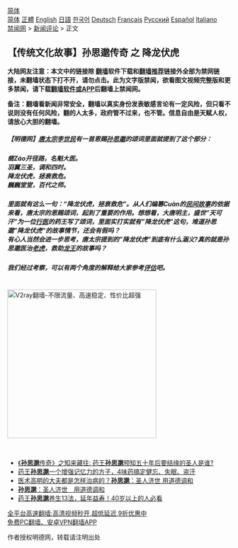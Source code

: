  <!-- 面包屑导航 --> <div class="breadcrumb"><!-- GTranslate: https://gtranslate.io/ -->  <div class="switcher notranslate">  <div class="selected">  <a href="#" onclick="return false;"> 简体</a>  </div>  <div class="option">  <a href="https://www.bannedbook.org" onclick="doGTranslate('zh-CN|zh-CN');jQuery('div.switcher div.selected a').html(jQuery(this).html());return false;" title="简体中文" class="nturl selected"> 简体</a>  <a href="https://www.bannedbook.org/zh-tw/" onclick="doGTranslate('zh-CN|zh-TW');jQuery('div.switcher div.selected a').html(jQuery(this).html());return false;" title="繁體中文" class="nturl"> 正體</a>  <a href="https://www.bannedbook.org/en/" onclick="doGTranslate('zh-CN|en');jQuery('div.switcher div.selected a').html(jQuery(this).html());return false;" title="English" class="nturl"> English</a>  <a href="https://www.bannedbook.org/ja/" onclick="doGTranslate('zh-CN|ja');jQuery('div.switcher div.selected a').html(jQuery(this).html());return false;" title="日本語" class="nturl"> 日語</a>  <a href="https://www.bannedbook.org/ko/" onclick="doGTranslate('zh-CN|ko');jQuery('div.switcher div.selected a').html(jQuery(this).html());return false;" title="한국어" class="nturl"> 한국어</a>  <a href="https://www.bannedbook.org/de/" onclick="doGTranslate('zh-CN|de');jQuery('div.switcher div.selected a').html(jQuery(this).html());return false;" title="Deutsch" class="nturl"> Deutsch</a>  <a href="https://www.bannedbook.org/fr/" onclick="doGTranslate('zh-CN|fr');jQuery('div.switcher div.selected a').html(jQuery(this).html());return false;" title="Français" class="nturl"> Français</a>  <a href="https://www.bannedbook.org/ru/" onclick="doGTranslate('zh-CN|ru');jQuery('div.switcher div.selected a').html(jQuery(this).html());return false;" title="Русский" class="nturl"> Русский</a>  <a href="https://www.bannedbook.org/es/" onclick="doGTranslate('zh-CN|es');jQuery('div.switcher div.selected a').html(jQuery(this).html());return false;" title="Español" class="nturl"> Español</a>  <a href="https://www.bannedbook.org/it/" onclick="doGTranslate('zh-CN|it');jQuery('div.switcher div.selected a').html(jQuery(this).html());return false;" title="Italiano" class="nturl"> Italiano</a>  </div>  </div>      <div class='breadcrumb-sub'><!-- Breadcrumb NavXT 6.3.0 --> <a href="https://www.bannedbook.org/" class="home">禁闻网</a> &gt; <a href="https://www.bannedbook.org/bnews/comments/" class="category">新闻评论</a> &gt; 正文</div></div><h2>【传统文化故事】孙思邈传奇 之 降龙伏虎</h2> <p class="notice"><b>大陆网友注意：本文中的链接除 <a href="https://github.com/bannedbook/fanqiang" >翻墙</a>软件下载和<a href="https://github.com/killgcd/justmysocks/blob/master/README.md">翻墙推荐</a>链接外全部为禁网链接，未翻墙状态下打不开，请勿点击。此为文字版禁闻，欲看图文视频完整版和更多禁闻，请下载<a href="https://github.com/bannedbook/fanqiang">翻墙软件或APP</a>后翻墙上禁闻网。</p><p>备注：翻墙看新闻非常安全，翻墙以真实身份发表敏感言论有一定风险，但只看不说则没有任何风险，翻的人太多，政府管不过来，也不管。信息自由是天赋人权，请放心大胆的翻墙。</b></p>  <div class="entry"> <p>              <a href="https://i0.wp.com/upload-images-bucket-v64rleca837do.s3.eu-west-1.amazonaws.com/wp-content/uploads/2021/08/17073028/%E6%8D%95%E8%8E%B7-17.png?fit=660%2C331&#038;ssl=1" data-caption=""></a>                            </p> <h5>【明德网】<a href="https://www.bannedbook.org/bnews/tag/%e5%94%90%e5%a4%aa%e5%ae%97/" class="st_tag internal_tag" rel="tag" title="标签 唐太宗 下的日志">唐太宗</a><a href="https://www.bannedbook.org/bnews/tag/%e6%9d%8e%e4%b8%96%e6%b0%91/" class="st_tag internal_tag" rel="tag" title="标签 李世民 下的日志">李世民</a>有一首恩赐<a href="https://www.bannedbook.org/bnews/tag/%E5%AD%99%E6%80%9D%E9%82%88/" class="st_tag internal_tag" rel="tag" title="标签 孙思邈 下的日志">孙思邈</a>的颂词里面就提到了这个部分：</h5> <h5>凿Záo开径路，名魁大医。<br /> 羽翼三圣，调和四时。<br /> 降龙伏虎，拯衰救危。<br /> 巍巍堂堂，百代之师。</h5> <h5>里面就有这么一句：“降龙伏虎，拯衰救危”。从人们编篡Cuàn的<a href="https://www.bannedbook.org/bnews/tag/%e6%b0%91%e9%97%b4%e6%95%85%e4%ba%8b/" class="st_tag internal_tag" rel="tag" title="标签 民间故事 下的日志">民间故事</a>的依据来看，唐太宗的恩赐颂词，起到了重要的作用。想想看，大唐明主，盛世&#8221;天可汗&#8221;为一位<a href="https://www.bannedbook.org/bnews/tag/%E8%A1%8C%E5%8C%BB/" class="st_tag internal_tag" rel="tag" title="标签 行医 下的日志">行医</a>的药王写了颂词，里面实打实就有&#8221;降龙伏虎&#8221;这句，难道孙思邈&#8221;降龙伏虎&#8221;的故事情节，还会有假吗？<br /> 有心人当然会进一步思考，唐太宗提到的&#8221;降龙伏虎&#8221;到底有什么涵义?真的就是孙思邈医治<a href="https://www.bannedbook.org/bnews/tag/%e8%80%81%e8%99%8e/" class="st_tag internal_tag" rel="tag" title="标签 老虎 下的日志">老虎</a>，救助<a href="https://www.bannedbook.org/bnews/tag/%E9%BE%99%E7%8E%8B/" class="st_tag internal_tag" rel="tag" title="标签 龙王 下的日志">龙王</a>的故事吗？</h5> <h5>我们经过考察，可以有两个角度的解释给大家参考<a href="https://www.bannedbook.org/bnews/tag/%E8%AF%84%E4%BC%B0/" class="st_tag internal_tag" rel="tag" title="标签 评估 下的日志">评估</a>吧。</h5> <p></p>  <p><br/><a href="https://github.com/bannedbook/fanqiang/wiki/V2ray%E6%9C%BA%E5%9C%BA"><img src="https://raw.githubusercontent.com/bannedbook/fanqiang/master/v2ss/images/v2free.jpg" width="336" alt="V2ray翻墙-不限流量、高速稳定、性价比超强"></a><br/></p> <p>&nbsp;</p>  <ul class='op-related-articles' title='相关阅读'> <li><a href='https://www.bannedbook.org/bnews/comments/20210811/1603975.html' target='_blank'>《<b>孙思邈</b>传奇》之知来藏往: 药王<b>孙思邈</b>预知五十年后要结缘的圣人是谁?</a></li> <li><a href='https://www.bannedbook.org/bnews/lifebaike/20210625/1574001.html' target='_blank'>药王<b>孙思邈</b>一个增强记忆力的方子，4味药搞定健忘、失眠、盗汗</a></li> <li><a href='https://www.bannedbook.org/bnews/lifebaike/20210218/1489460.html' target='_blank'>医术高明的大夫都是怎样治病的？<b>孙思邈</b>：圣人济世 用道德调和</a></li> <li><a href='https://www.bannedbook.org/bnews/comments/20210216/1488350.html' target='_blank'><b>孙思邈</b>：圣人济世　用道德调和</a></li> <li><a href='https://www.bannedbook.org/bnews/health/20210125/1474283.html' target='_blank'>药王<b>孙思邈</b>养生13法，延年益寿！40岁以上的人必看</a></li> </ul> <p class="texttj"> <a href="https://github.com/bannedbook/fanqiang/wiki/V2ray%E6%9C%BA%E5%9C%BA" target="_blank">全平台高速翻墙:高清视频秒开,超低延迟,9折优惠中</a><br/> <a href="https://github.com/bannedbook/fanqiang/wiki/%E7%A6%81%E9%97%BB%E7%BD%91%E5%AE%89%E5%8D%93%E7%BF%BB%E5%A2%99%E6%96%B0%E9%97%BBAPP" target="_blank">免费PC翻墙、安卓VPN翻墙APP</a></p><p>作者授权明德网，转载请注明出处</p> <a name='sharetosocial'></a>  <div style="margin-bottom:5px;padding-bottom:5px;clear:both"> <div id="archive-pix-1" class="banner-ads"> <!-- AuctionX Display platform tag START --> <div id="26318x728x90x621x_ADSLOT2" clicktrack="%%CLICK_URL_ESC%%"></div> <!-- AuctionX Display platform tag END --> </div> <div id="archive-pix-2" class="banner-ads"> <!-- AuctionX Display platform tag START --> <div id="26315x300x250x621x_ADSLOT2" clicktrack="%%CLICK_URL_ESC%%"></div> <!-- AuctionX Display platform tag END --> </div> </div>  <div id="archive-pix-1" class="banner-ads"> <!-- AuctionX Display platform tag START --> <div id="26318x728x90x621x_ADSLOT3" clicktrack="%%CLICK_URL_ESC%%"></div> <!-- AuctionX Display platform tag END --> </div> </div><!--END ENTRY--> 